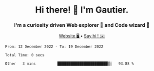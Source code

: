 <h1 align="center">Hi there! 👋 I'm Gautier.</h1>
<h3 align="center">I'm a curiosity driven Web explorer 🚀 and Code wizard 🧙</h3>

<p align="center">
  <a href="http://xisabla.pro">Website 🖥️ </a> •
  <a href="mailto:xisabla.dev@gmail.com">Say hi ! ✉️</a>
</p>

<!--START_SECTION:waka-->

```text
From: 12 December 2022 - To: 19 December 2022

Total Time: 0 secs

Other   3 mins          ███████████████████████▒░   93.88 %
```

<!--END_SECTION:waka-->
